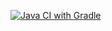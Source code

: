 [![Java CI with Gradle](https://github.com/AlexGuzhin/TestWeb/actions/workflows/gradle.yml/badge.svg?branch=main)](https://github.com/AlexGuzhin/TestWeb/actions/workflows/gradle.yml)
